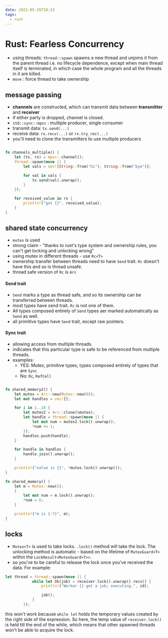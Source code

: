 ```yaml
---
date: 2021-05-26T20:23
tags: 
  - rust
---
```


# Rust: Fearless Concurrency

- using threads: `thread::spawn` spawns a new thread and unjoins it from the parent thread i.e. no lifecycle dependence, except when main thread itself is terminated, in which case the whole program and all the threads in it are killed.
- `move` : force thread to take ownership

## message passing
- **channels** are constructed, which can transmit data between **transmitter** and **receiver**
- if either party is dropped, channel is closed.
- `std::sync::mpsc` : multiple producer, single consumer
- transmit data: `tx.send(...)`
- receive data: `rx.recv(...)` or `rx.try_rec(...)` 
- you'll need to clone the transmitters to use multiple producers

```rust

fn channels_multiple() {
    let (tx, rx) = mpsc::channel();
    thread::spawn(move || {
        let vals = vec![String::from("hi"), String::from("bye")];

        for val in vals {
            tx.send(val).unwrap();
        }
    });

    for received_value in rx {
        println!("got {}", received_value);
    }
}
```

## shared state concurrency
- `mutex` is used
- strong claim - "thanks to rust's type system and ownership rules, you can't get locking and unlocking wrong"
- using mutex in different threads - use `Rc<T>`
- ownership transfer between threads need to have `Send` trait. `Rc` doesn't have this and so is thread unsafe.
- thread safe version of `Rc` is `Arc`

#### Send trait
- `Send` marks a type as thread safe, and so its ownership can be transferred between threads.
- most types have send trait. `Rc` is not one of them.
- All types composed entirely of `Send` types aer marked automatically as `Send` as well.
- all primitive types have `Send` trait, except raw pointers.

#### Sync trait
- allowing access from multiple threads.
- indicates that this particular type is safe to be referenced from multiple threads.
- examples: 
  - YES: Mutex, primitive types, types composed entirely of types that are `Sync`
  - No: `Rc`, `RefCell` 
  
  
```rust

fn shared_memory2() {
    let mutex = Arc::new(Mutex::new(0));
    let mut handles = vec![];

    for i in 1..10 {
        let mutex2 = Arc::clone(&mutex);
        let handle = thread::spawn(move || {
            let mut num = mutex2.lock().unwrap();
            *num += 1;
        });
        handles.push(handle);
    }

    for handle in handles {
        handle.join().unwrap();
    }

    println!("value is {}", *mutex.lock().unwrap());
}

fn shared_memory() {
    let m = Mutex::new(5);
    {
        let mut num = m.lock().unwrap();
        *num = 6;
    }

    println!("m is {:?}", m);
}
```



## locks

- `Mutex<T>` is used to take locks. `.lock()` method will take the lock. The unlocking method is automatic - based on the lifetime of `MutexGuard<T>` within the `LockResult<MutexGuard<T>>`. 
- so you've to be careful to release the lock once you've received the data. For example:
```rust
let thread = thread::spawn(move || {
            while let Ok(job) = receiver.lock().unwrap().recv() {
                println!("Worker {} got a job; executing.", id);

                job();
            }
        });
```
this won't work because `while let` holds the temporary values created by the right side of the expression. So here, the temp value of `receiver.lock()` is held till the end of the while, which means that other spawned threads won't be able to acquire the lock.
